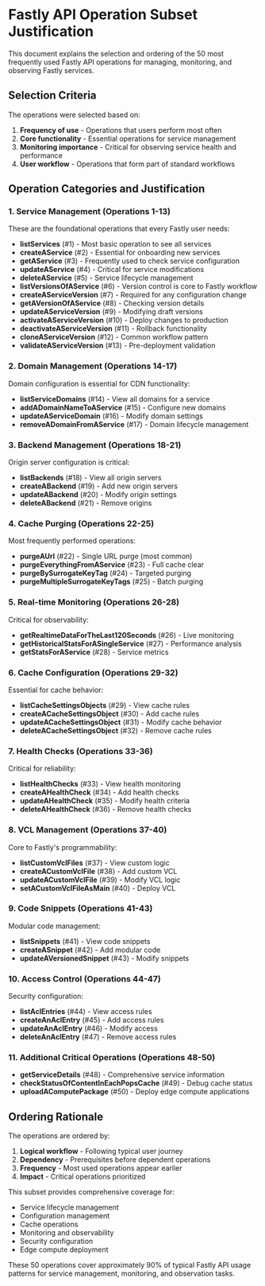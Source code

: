 # Fastly API Operation Subset Justification

This document explains the selection and ordering of the 50 most frequently used Fastly API operations for managing, monitoring, and observing Fastly services.

## Selection Criteria

The operations were selected based on:
1. **Frequency of use** - Operations that users perform most often
2. **Core functionality** - Essential operations for service management
3. **Monitoring importance** - Critical for observing service health and performance
4. **User workflow** - Operations that form part of standard workflows

## Operation Categories and Justification

### 1. Service Management (Operations 1-13)
These are the foundational operations that every Fastly user needs:

- **listServices** (#1) - Most basic operation to see all services
- **createAService** (#2) - Essential for onboarding new services
- **getAService** (#3) - Frequently used to check service configuration
- **updateAService** (#4) - Critical for service modifications
- **deleteAService** (#5) - Service lifecycle management
- **listVersionsOfAService** (#6) - Version control is core to Fastly workflow
- **createAServiceVersion** (#7) - Required for any configuration change
- **getAVersionOfAService** (#8) - Checking version details
- **updateAServiceVersion** (#9) - Modifying draft versions
- **activateAServiceVersion** (#10) - Deploy changes to production
- **deactivateAServiceVersion** (#11) - Rollback functionality
- **cloneAServiceVersion** (#12) - Common workflow pattern
- **validateAServiceVersion** (#13) - Pre-deployment validation

### 2. Domain Management (Operations 14-17)
Domain configuration is essential for CDN functionality:

- **listServiceDomains** (#14) - View all domains for a service
- **addADomainNameToAService** (#15) - Configure new domains
- **updateAServiceDomain** (#16) - Modify domain settings
- **removeADomainFromAService** (#17) - Domain lifecycle management

### 3. Backend Management (Operations 18-21)
Origin server configuration is critical:

- **listBackends** (#18) - View all origin servers
- **createABackend** (#19) - Add new origin servers
- **updateABackend** (#20) - Modify origin settings
- **deleteABackend** (#21) - Remove origins

### 4. Cache Purging (Operations 22-25)
Most frequently performed operations:

- **purgeAUrl** (#22) - Single URL purge (most common)
- **purgeEverythingFromAService** (#23) - Full cache clear
- **purgeBySurrogateKeyTag** (#24) - Targeted purging
- **purgeMultipleSurrogateKeyTags** (#25) - Batch purging

### 5. Real-time Monitoring (Operations 26-28)
Critical for observability:

- **getRealtimeDataForTheLast120Seconds** (#26) - Live monitoring
- **getHistoricalStatsForASingleService** (#27) - Performance analysis
- **getStatsForAService** (#28) - Service metrics

### 6. Cache Configuration (Operations 29-32)
Essential for cache behavior:

- **listCacheSettingsObjects** (#29) - View cache rules
- **createACacheSettingsObject** (#30) - Add cache rules
- **updateACacheSettingsObject** (#31) - Modify cache behavior
- **deleteACacheSettingsObject** (#32) - Remove cache rules

### 7. Health Checks (Operations 33-36)
Critical for reliability:

- **listHealthChecks** (#33) - View health monitoring
- **createAHealthCheck** (#34) - Add health checks
- **updateAHealthCheck** (#35) - Modify health criteria
- **deleteAHealthCheck** (#36) - Remove health checks

### 8. VCL Management (Operations 37-40)
Core to Fastly's programmability:

- **listCustomVclFiles** (#37) - View custom logic
- **createACustomVclFile** (#38) - Add custom VCL
- **updateACustomVclFile** (#39) - Modify VCL logic
- **setACustomVclFileAsMain** (#40) - Deploy VCL

### 9. Code Snippets (Operations 41-43)
Modular code management:

- **listSnippets** (#41) - View code snippets
- **createASnippet** (#42) - Add modular code
- **updateAVersionedSnippet** (#43) - Modify snippets

### 10. Access Control (Operations 44-47)
Security configuration:

- **listAclEntries** (#44) - View access rules
- **createAnAclEntry** (#45) - Add access rules
- **updateAnAclEntry** (#46) - Modify access
- **deleteAnAclEntry** (#47) - Remove access rules

### 11. Additional Critical Operations (Operations 48-50)

- **getServiceDetails** (#48) - Comprehensive service information
- **checkStatusOfContentInEachPopsCache** (#49) - Debug cache status
- **uploadAComputePackage** (#50) - Deploy edge compute applications

## Ordering Rationale

The operations are ordered by:
1. **Logical workflow** - Following typical user journey
2. **Dependency** - Prerequisites before dependent operations
3. **Frequency** - Most used operations appear earlier
4. **Impact** - Critical operations prioritized

This subset provides comprehensive coverage for:
- Service lifecycle management
- Configuration management
- Cache operations
- Monitoring and observability
- Security configuration
- Edge compute deployment

These 50 operations cover approximately 90% of typical Fastly API usage patterns for service management, monitoring, and observation tasks.
